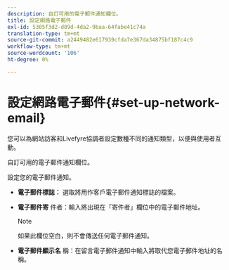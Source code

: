 ```yaml
---
description: 自訂可用的電子郵件通知欄位。
title: 設定網路電子郵件
exl-id: 5305f3d2-d89d-4da2-9baa-64fabe41c74a
translation-type: tm+mt
source-git-commit: a2449482e617939cfda7e367da34875bf187c4c9
workflow-type: tm+mt
source-wordcount: '106'
ht-degree: 0%

---
```


# 設定網路電子郵件{#set-up-network-email}

您可以為網站訪客和Livefyre協調者設定數種不同的通知類型，以便與使用者互動。

自訂可用的電子郵件通知欄位。

設定您的電子郵件通知。

* **電子郵件標誌：** 選取將用作客戶電子郵件通知標誌的檔案。
* **電子郵件寄** 件者：輸入將出現在「寄件者」欄位中的電子郵件地址。

   >[!NOTE]
   >
   >如果此欄位空白，則不會傳送任何電子郵件通知。

* **電子郵件顯示名** 稱：在留言電子郵件通知中輸入將取代您電子郵件地址的名稱。

